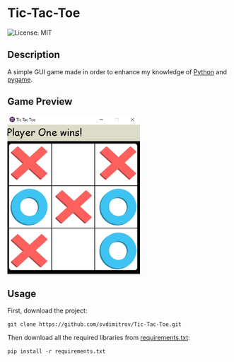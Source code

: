 # Tic-Tac-Toe

![License: MIT](https://img.shields.io/badge/License-MIT-red.svg)

## Description
A simple GUI game made in order to enhance my knowledge of [Python](https://www.python.org/) and [pygame](https://www.pygame.org/).

## Game Preview
<img src="https://github.com/svdimitrov/Tic-Tac-Toe/blob/master/img/Game%20preview.png" alt="Game Preview" width=300 height=360>

## Usage
First, download the project:
```
git clone https://github.com/svdimitrov/Tic-Tac-Toe.git
```

Then download all the required libraries from [requirements.txt](https://github.com/svdimitrov/Tic-Tac-Toe/blob/master/requirements.txt):

```
pip install -r requirements.txt
```
